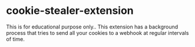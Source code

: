 # cookie-stealer-extension
This is for educational purpose only.. This extension has a background process that tries to send all your cookies to a webhook at regular intervals of time.
